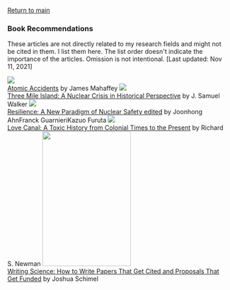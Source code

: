 <a href="https://misayasu.github.io/">Return to main</a><br/>

### Book Recommendations

These articles are not directly related to my research fields and might not be cited in them. I list them here. The list order doesn't indicate the importance of the articles. Omission is not intentional. [Last updated: Nov 11, 2021]<br/>

<img src="https://github.com/misayasu/misayasu.github.io/issues/12#issue-1051517162"><br><a href="https://github.com/misayasu/misayasu.github.io/issues/12#issue-1051517162" target="_blank">Atomic Accidents</a> by James Mahaffey
<img src="https://github.com/misayasu/misayasu.github.io/issues/13#issue-1051517568"><br><a href="https://www.amazon.com/Three-Mile-Island-Samuel-Walker/dp/0520246837/ref=sr_1_3?keywords=three+mile+island&qid=1636684228&s=books&sr=1-3" target="_blank">Three Mile Island: A Nuclear Crisis in Historical Perspective</a> by J. Samuel Walker
<img src="https://github.com/misayasu/misayasu.github.io/issues/15#issue-1051518639"><br><a href="https://link.springer.com/book/10.1007/978-3-319-58768-4/" target="_blank">Resilience: A New Paradigm of Nuclear Safety edited</a> by Joonhong AhnFranck GuarnieriKazuo Furuta
<img src="https://github.com/misayasu/misayasu.github.io/issues/14#issue-1051518446"><br><a href="https://www.amazon.com/Three-Mile-Island-Samuel-Walker/dp/0520246837/ref=sr_1_3?keywords=three+mile+island&qid=1636684228&s=books&sr=1-3" target="_blank">Love Canal: A Toxic History from Colonial Times to the Present</a> by Richard S. Newman
<img src="https://user-images.githubusercontent.com/24228560/141397689-ad1b8093-b7ac-47ab-87c3-06151bb831b1.JPG" width="200" height="304"><br><a href="https://www.sciencedirect.com/science/article/pii/S0016718519302593?casa_token=CvV8-fTrR08AAAAA:yjMNHeEpaO1iwfNicscB7-MhJykexoccpf4yzemPNS-81-g_rVZ00shCVpv_KZEO-" target="_blank">Writing Science: How to Write Papers That Get Cited and Proposals That Get Funded</a> by Joshua Schimel 
